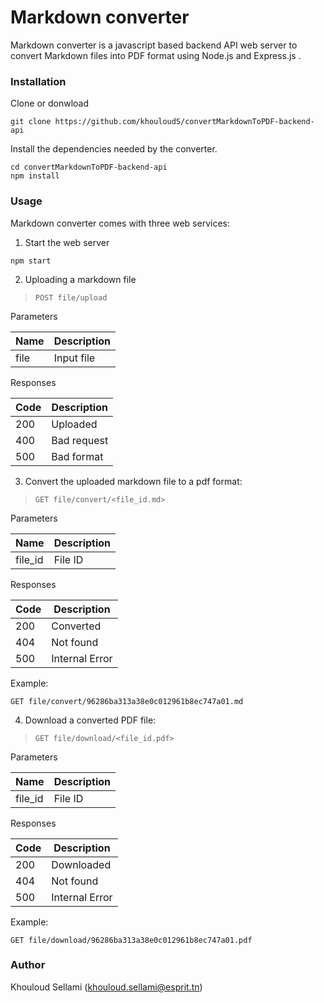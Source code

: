 # Markdown converter

Markdown converter is a javascript based backend API web server to convert Markdown files into PDF format using Node.js and Express.js .

### Installation
Clone or donwload 
```
git clone https://github.com/khouloudS/convertMarkdownToPDF-backend-api
```

Install the dependencies needed by the converter.
```
cd convertMarkdownToPDF-backend-api
npm install
```

### Usage
Markdown converter comes with three web services:
1. Start the web server
```
npm start
```
2. Uploading a markdown file
> ```
> POST file/upload
> ```
Parameters

| Name        | Description |
| ----------- | ----------- |
| file        |Input file   |

Responses

| Code        | Description |
| ----------- | ----------- |
| 200         |Uploaded     |
| 400         |Bad request  |
| 500         |Bad format   |


3. Convert the uploaded markdown file to a pdf format:
> ```
> GET file/convert/<file_id.md>
> ```
Parameters

| Name        | Description |
| ----------- | ----------- |
| file_id     |File ID      |

Responses

| Code        | Description  |
| ----------- | ------------ |
| 200         |Converted     |
| 404         |Not found     |
| 500         |Internal Error|

Example:
```
GET file/convert/96286ba313a38e0c012961b8ec747a01.md
```

4. Download a converted PDF file:
> ```
> GET file/download/<file_id.pdf>
> ```
Parameters

| Name        | Description |
| ----------- | ----------- |
| file_id     |File ID      |

Responses

| Code        | Description  |
| ----------- | ------------ |
| 200         |Downloaded    |
| 404         |Not found     |
| 500         |Internal Error|

Example:
```
GET file/download/96286ba313a38e0c012961b8ec747a01.pdf
```

### Author
Khouloud Sellami (khouloud.sellami@esprit.tn)
